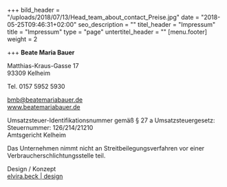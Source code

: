 +++
bild_header = "/uploads/2018/07/13/Head_team_about_contact_Preise.jpg"
date = "2018-05-25T09:46:31+02:00"
seo_description = ""
titel_header = "Impressum"
title = "Impressum"
type = "page"
untertitel_header = ""
[menu.footer]
weight = 2

+++
**Beate Maria Bauer** 

Matthias-Kraus-Gasse 17  
93309 Kelheim

Tel. 0157 5952 5930

[bmb@beatemariabauer.de  
](mailto:bmb@beatemariabauer.de)www.beatemariabauer.de

Umsatzsteuer-Identifikationsnummer gemäß § 27 a Umsatzsteuergesetz:  
Steuernummer: 126/214/21210  
Amtsgericht Kelheim

Das Unternehmen nimmt nicht an Streitbeilegungsverfahren vor einer Verbraucherschlichtungsstelle teil.

Design / Konzept  
[elvira.beck | design](https://elvirabeck-design.de)